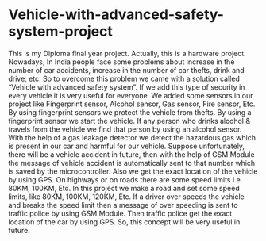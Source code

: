 # Vehicle-with-advanced-safety-system-project
This is my Diploma final year project. Actually, this is a hardware project. Nowadays, In India people face some problems about increase in the number of car accidents, increase in the number of car thefts, drink and drive, etc. So to overcome this problem we came with a solution called “Vehicle with advanced safety system”. If we add this type of security in every vehicle it is very useful for everyone. We added some sensors in our project like Fingerprint sensor, Alcohol sensor, Gas sensor, Fire sensor, Etc. By using fingerprint sensors we protect the vehicle from thefts. By using a fingerprint sensor we start the vehicle. If any person who drinks alcohol &amp; travels from the vehicle we find that person by using an alcohol sensor. With the help of a gas leakage detector we detect the hazardous gas which is present in our car and harmful for our vehicle. Suppose unfortunately, there will be a vehicle accident in future, then with the help of GSM Module the message of vehicle accident is automatically sent to that number which is saved by the microcontroller. Also we get the exact location of the vehicle by using GPS. On highways or on roads there are some speed limits i.e. 80KM, 100KM, Etc. In this project we make a road and set some speed limits, like 80KM, 100KM, 120KM, Etc. If a driver over speeds the vehicle and breaks the speed limit then a message of over speeding is sent to traffic police by using GSM Module. Then traffic police get the exact location of the car by using GPS. So, this concept will be very useful in future.
